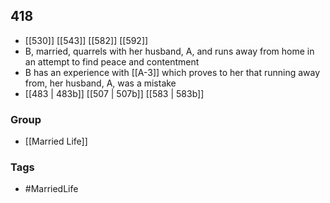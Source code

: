 ## 418
- [[530]] [[543]] [[582]] [[592]] 
- B, married, quarrels with her husband, A, and runs away from home in an attempt to find peace and contentment
- B has an experience with [[A-3]] which proves to her that running away from, her husband, A, was a mistake
- [[483 | 483b]] [[507 | 507b]] [[583 | 583b]] 


### Group
- [[Married Life]]

### Tags
- #MarriedLife

